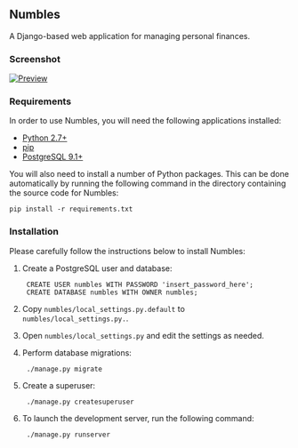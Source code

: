 ## Numbles

A Django-based web application for managing personal finances.

### Screenshot

[![Preview](http://i.stack.imgur.com/6gmbb.jpg)](http://i.stack.imgur.com/8uObu.png)

### Requirements

In order to use Numbles, you will need the following applications installed:

 - [Python 2.7+](http://python.org)
 - [pip](https://pypi.python.org/pypi/pip)
 - [PostgreSQL 9.1+](http://postgresql.org)

You will also need to install a number of Python packages. This can be done automatically by running the following command in the directory containing the source code for Numbles:

    pip install -r requirements.txt

### Installation

Please carefully follow the instructions below to install Numbles:

1. Create a PostgreSQL user and database:

        CREATE USER numbles WITH PASSWORD 'insert_password_here';
        CREATE DATABASE numbles WITH OWNER numbles;

2. Copy `numbles/local_settings.py.default` to `numbles/local_settings.py.`.

3. Open `numbles/local_settings.py` and edit the settings as needed.

4. Perform database migrations:

        ./manage.py migrate

5. Create a superuser:

        ./manage.py createsuperuser

6. To launch the development server, run the following command:

        ./manage.py runserver
